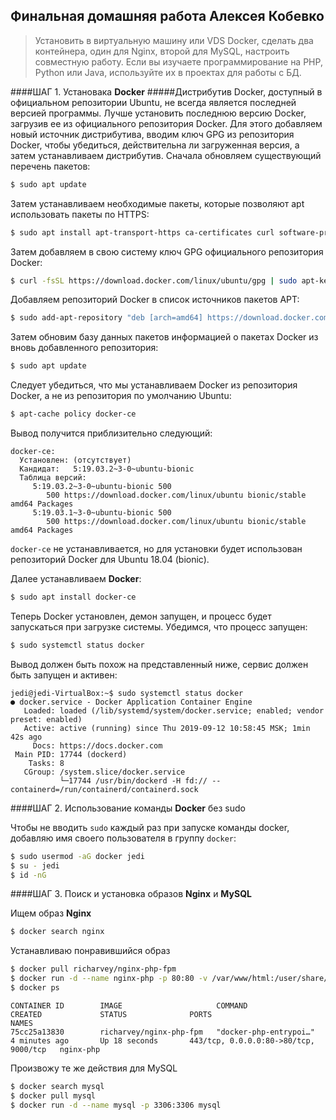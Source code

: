 ## Финальная домашняя работа Алексея Кобевко

>Установить в виртуальную машину или VDS Docker, сделать два контейнера, один для Nginx, второй для MySQL, настроить совместную работу. Если вы изучаете программирование на PHP, Python или Java, используйте их в проектах для работы с БД.

####ШАГ 1. Установака **Docker**
#####Дистрибутив Docker, доступный в официальном репозитории Ubuntu, не всегда является последней версией программы. Лучше установить последнюю версию Docker, загрузив ее из официального репозитория Docker. Для этого добавляем новый источник дистрибутива, вводим ключ GPG из репозитория Docker, чтобы убедиться, действительна ли загруженная версия, а затем устанавливаем дистрибутив.
Сначала обновляем существующий перечень пакетов:
```bash
$ sudo apt update
```
Затем устанавливаем необходимые пакеты, которые позволяют apt использовать пакеты по HTTPS:
```bash
$ sudo apt install apt-transport-https ca-certificates curl software-properties-common
```
Затем добавляем в свою систему ключ GPG официального репозитория Docker:
```bash
$ curl -fsSL https://download.docker.com/linux/ubuntu/gpg | sudo apt-key add -
```
Добавляем репозиторий Docker в список источников пакетов APT:
```bash
$ sudo add-apt-repository "deb [arch=amd64] https://download.docker.com/linux/ubuntu bionic stable"
```
Затем обновим базу данных пакетов информацией о пакетах Docker из вновь добавленного репозитория:
```bash
$ sudo apt update
```
Следует убедиться, что мы устанавливаем Docker из репозитория Docker, а не из репозитория по умолчанию Ubuntu:
```bash
$ apt-cache policy docker-ce
```
Вывод получится приблизительно следующий:
```
docker-ce:
  Установлен: (отсутствует)
  Кандидат:   5:19.03.2~3-0~ubuntu-bionic
  Таблица версий:
     5:19.03.2~3-0~ubuntu-bionic 500
        500 https://download.docker.com/linux/ubuntu bionic/stable amd64 Packages
     5:19.03.1~3-0~ubuntu-bionic 500
        500 https://download.docker.com/linux/ubuntu bionic/stable amd64 Packages
```
```docker-ce``` не устанавливается, но для установки будет использован репозиторий Docker для Ubuntu 18.04 (bionic).


Далее устанавливаем **Docker**:
```bash
$ sudo apt install docker-ce
```
Теперь Docker установлен, демон запущен, и процесс будет запускаться при загрузке системы.  Убедимся, что процесс запущен:
```bash
$ sudo systemctl status docker
```
Вывод должен быть похож на представленный ниже, сервис должен быть запущен и активен:
```
jedi@jedi-VirtualBox:~$ sudo systemctl status docker
● docker.service - Docker Application Container Engine
   Loaded: loaded (/lib/systemd/system/docker.service; enabled; vendor preset: enabled)
   Active: active (running) since Thu 2019-09-12 10:58:45 MSK; 1min 42s ago
     Docs: https://docs.docker.com
 Main PID: 17744 (dockerd)
    Tasks: 8
   CGroup: /system.slice/docker.service
           └─17744 /usr/bin/dockerd -H fd:// --containerd=/run/containerd/containerd.sock
```

####ШАГ 2. Использование команды **Docker** без sudo

Чтобы не вводить ```sudo``` каждый раз при запуске команды docker, добавляю имя своего пользователя в группу ```docker```:
```bash
$ sudo usermod -aG docker jedi
$ su - jedi
$ id -nG
```
####ШАГ 3. Поиск и установка образов **Nginx** и **MySQL**

Ищем образ **Nginx**
```bash
$ docker search nginx
```
Устанавливаю понравившийся образ
```bash
$ docker pull richarvey/nginx-php-fpm
$ docker run -d --name nginx-php -p 80:80 -v /var/www/html:/user/share/nginx/html/ richarvey/nginx-php-fpm
$ docker ps
```
```
CONTAINER ID        IMAGE                     COMMAND                  CREATED             STATUS              PORTS                                   NAMES
75cc25a13830        richarvey/nginx-php-fpm   "docker-php-entrypoi…"   4 minutes ago       Up 18 seconds       443/tcp, 0.0.0.0:80->80/tcp, 9000/tcp   nginx-php

```
Произвожу те же действия для MySQL
```bash
$ docker search mysql
$ docker pull mysql
$ docker run -d --name mysql -p 3306:3306 mysql
```